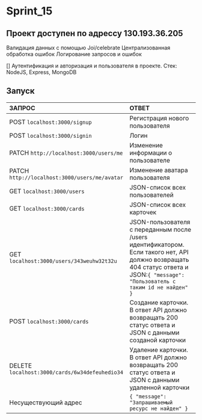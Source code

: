 # Sprint_15

## Проект доступен по адрессу 130.193.36.205
Валидация данных с помощью Joi/celebrate
Централизованная обработка ошибок
Логирование запросов и ошибок

[] Аутентификация и авторизация и  пользователя в проекте.
  Стек: NodeJS, Express, MongoDB

  ## Запуск
  | ЗАПРОС | ОТВЕТ | 
| :---         |     :---       |  
| POST `localhost:3000/signup`   | Регистрация нового пользователя     |
| POST `localhost:3000/signin`   | Логин     |
| PATCH `http://localhost:3000/users/me`   | Изменение информации о пользователе     |
| PATCH `http://localhost:3000/users/me/avatar`   | Изменение аватара пользователя     |
| GET `localhost:3000/users`   | JSON-список всех пользователей     |
| GET `localhost:3000/cards`     | JSON-список всех карточек       | 
| GET `localhost:3000/users/343weuhw32t32u`     | JSON-пользователя с переданным после /users идентификатором. Если такого нет, API должно возвращать 404 статус ответа и JSON:`{ "message": "Пользователь с таким id не найден" }`       | 
| POST `localhost:3000/cards`     | Создание карточки. В ответ API должно возвращать 200 статус ответа и JSON с данными созданой карточки       | 
| DELETE `localhost:3000/cards/6w34defeuhedio34`     | Удаление карточки. В ответ API должно возвращать 200 статус ответа и JSON с данными удаленной карточки       | 
| Несуществующий адрес     | `{ "message": "Запрашиваемый ресурс не найден" }`       | 
